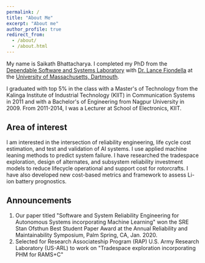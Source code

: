 ```yaml
---
permalink: /
title: "About Me"
excerpt: "About me"
author_profile: true
redirect_from:
  - /about/
  - /about.html
---
```


My name is Saikath Bhattacharya. I completed my PhD from the [Dependable Software and Systems Laboratory](https://lfiondella.sites.umassd.edu/) with [Dr. Lance Fiondella](https://www.umassd.edu/directory/lfiondella/) at the [University of Massachusetts, Dartmouth](https://www.umassd.edu/engineering/ece/). 

I graduated with top 5% in the class with a Master's of Technology  from the Kalinga Institute of Industrial Technology (KIIT) in Communication Systems in 2011 and with a Bachelor's of Engineering from Nagpur University in 2009. From 2011-2014, I was a Lecturer at School of Electronics, KIIT.


Area of interest
---
I am interested in the intersection of reliability engineering, life cycle cost estimation, and test and validation of AI systems. I use applied machine leaning methods to predict system failure. I have researched the tradespace exploration, design of alternates, and subsystem reliability investment models to reduce lifecycle operational and support cost for rotorcrafts. I have also developed new cost-based metrics and framework to assess Li-ion battery prognostics.

Announcements
---
1. Our paper titled "Software and System Reliability Engineering for Autonomous Systems incorporating Machine Learning" won the SRE Stan Ofsthun Best Student Paper Award at the Annual Reliability and Maintainability Symposium, Palm Spring, CA, Jan. 2020.
2. Selected for Research Associateship Program (RAP) U.S. Army Research Laboratory (US-ARL) to work on "Tradespace exploration incorporating PHM for RAMS+C"  
